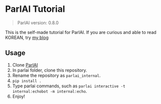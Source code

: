 # ParlAI Tutorial

> ParlAI version: 0.8.0

This is the self-made tutorial for ParlAI.
If you are curious and able to read KOREAN,
try [my blog](https://blog.g40n.xyz/posts/2020-07-20-parlai-tutorial-2.html)

## Usage
1. Clone [ParlAI](https://github.com/facebookresearch/ParlAI)
2. In parlai folder, clone this repository.
3. Rename the repository as `parlai_internal`.
4. `pip install .`
5. Type parlai commands, such as `parlai interactive -t internal:echobot -m internal:echo`.
6. Enjoy!